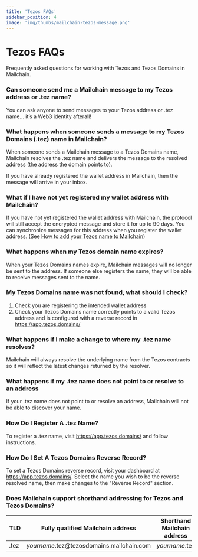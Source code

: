 ```yaml
---
title: 'Tezos FAQs'
sidebar_position: 4
image: 'img/thumbs/mailchain-tezos-message.png'
---
```


# Tezos FAQs

Frequently asked questions for working with Tezos and Tezos Domains in Mailchain.

### Can someone send me a Mailchain message to my Tezos address or .tez name?

You can ask anyone to send messages to your Tezos address or .tez name… it’s a Web3 identity afterall!

### What happens when someone sends a message to my Tezos Domains (.tez) name in Mailchain?

When someone sends a Mailchain message to a Tezos Domains name, Mailchain resolves the .tez name and delivers the message to the resolved address (the address the domain points to).

If you have already registered the wallet address in Mailchain, then the message will arrive in your inbox.

### What if I have not yet registered my wallet address with Mailchain?

If you have not yet registered the wallet address with Mailchain, the protocol will still accept the encrypted message and store it for up to 90 days. You can synchronize messages for this address when you register the wallet address. (See [How to add your Tezos name to Mailchain](/user/guides/wallets-and-identities/tezos/tezos-getting-started/#how-to-add-your-tezos-address-or-tez-domain-to-mailchain))

### What happens when my Tezos domain name expires?

When your Tezos Domains names expire, Mailchain messages will no longer be sent to the address. If someone else registers the name, they will be able to receive messages sent to the name.

### My Tezos Domains name was not found, what should I check?

1. Check you are registering the intended wallet address
2. Check your Tezos Domains name correctly points to a valid Tezos address and is configured with a reverse record in https://app.tezos.domains/

### What happens if I make a change to where my .tez name resolves?

Mailchain will always resolve the underlying name from the Tezos contracts so it will reflect the latest changes returned by the resolver.

### What happens if my .tez name does not point to or resolve to an address

If your .tez name does not point to or resolve an address, Mailchain will not be able to discover your name.

### How Do I Register A .tez Name?

To register a .tez name, visit https://app.tezos.domains/ and follow instructions.

### How Do I Set A Tezos Domains Reverse Record?

To set a Tezos Domains reverse record, visit your dashboard at https://app.tezos.domains/. Select the name you wish to be the reverse resolved name, then make changes to the "Reverse Record" section.

### Does Mailchain support shorthand addressing for Tezos and Tezos Domains?

| TLD  | Fully qualified Mailchain address                      | Shorthand Mailchain address | Name service address                     |
| ---- | ------------------------------------------------------ | --------------------------- | ---------------------------------------- |
| .tez | _yourname_.tez<span>@</span>tezosdomains.mailchain.com | _yourname_.tez              | _yourname_.tez<span>@</span>tezosdomains |
